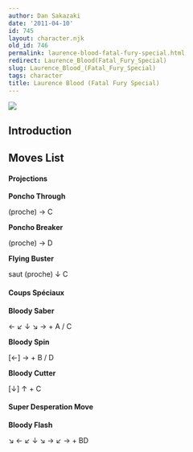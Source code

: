 ```yaml
---
author: Dan Sakazaki
date: '2011-04-10'
id: 745
layout: character.njk
old_id: 746
permalink: laurence-blood-fatal-fury-special.html
redirect: Laurence_Blood(Fatal_Fury_Special)
slug: Laurence_Blood_(Fatal_Fury_Special)
tags: character
title: Laurence Blood (Fatal Fury Special)
---
```


![](/images/Ffsplaurence.PNG)  

## Introduction

## Moves List

#### Projections

**Poncho Through**

(proche) → C

**Poncho Breaker**

(proche) → D

**Flying Buster**

saut (proche) ↓ C

#### Coups Spéciaux

**Bloody Saber**

← ↙ ↓ ↘ → + A / C

**Bloody Spin**

\[←\] → + B / D

**Bloody Cutter**

\[↓\] ↑ + C

#### Super Desperation Move

**Bloody Flash**

↘ ← ↙ ↓ ↘ → ↙ → + BD